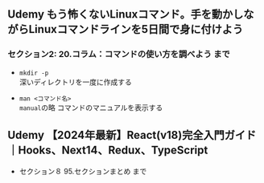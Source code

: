 ## Udemy もう怖くないLinuxコマンド。手を動かしながらLinuxコマンドラインを5日間で身に付けよう
### セクション2: 20.コラム：コマンドの使い方を調べよう まで
- `mkdir -p`  
深いディレクトリを一度に作成する  

- `man <コマンド名>`  
`manual`の略 コマンドのマニュアルを表示する

## Udemy 【2024年最新】React(v18)完全入門ガイド｜Hooks、Next14、Redux、TypeScript
- セクション８ 95.セクションまとめ まで
